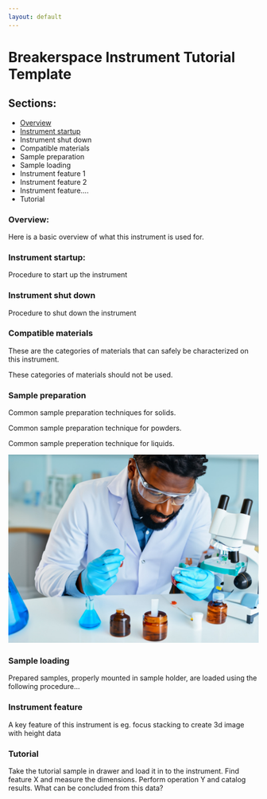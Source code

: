 ```yaml
---
layout: default
---
```

# Breakerspace Instrument Tutorial Template

## Sections:

* [Overview](#overview)
* [Instrument startup](#startup)
* Instrument shut down
* Compatible materials
* Sample preparation
* Sample loading
* Instrument feature 1
* Instrument feature 2
* Instrument feature....
* Tutorial

### <a name="overview"></a> Overview:

Here is a basic overview of what this instrument is used for.

### <a name="startup"></a> Instrument startup:

Procedure to start up the instrument

### Instrument shut down

Procedure to shut down the instrument

### Compatible materials

These are the categories of materials that can safely be characterized on this instrument.

These categories of materials should not be used.

### Sample preparation

Common sample preparation techniques for solids.

Common sample preparation technique for powders.

Common sample preperation technique for liquids.

![AI generated scientist preparing sample](./assets/img/ai-scientist.JPG)

### Sample loading

Prepared samples, properly mounted in sample holder, are loaded using the following procedure...

### Instrument feature

A key feature of this instrument is eg. focus stacking to create 3d image with height data

### Tutorial

Take the tutorial sample in drawer and load it in to the instrument. Find feature X and measure the dimensions. Perform operation Y and catalog results. What can be concluded from this data?